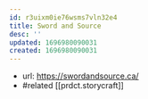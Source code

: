 ```yaml
---
id: r3uixm0ie76wsms7vln32e4
title: Sword and Source
desc: ''
updated: 1696980090031
created: 1696980090031
---
```


- url: https://swordandsource.ca/
- #related [[prdct.storycraft]]